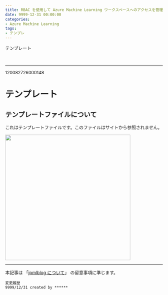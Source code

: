 ```yaml
---
title: RBAC を使用して Azure Machine Learning ワークスペースへのアクセスを管理する方法について
date: 9999-12-31 00:00:00
categories:
- Azure Machine Learning 
tags:
- テンプレ
---
```

テンプレート
<!-- more -->
<br>

***
120082726000148
# テンプレート
## テンプレートファイルについて
これはテンプレートファイルです。このファイルはサイトから参照されません。

<img src="https://jpmlblog.github.io/images/template.png" width=400px>  

***
本記事は 「[jpmlblog について](https://jpmlblog.github.io/blog/2020/01/01/about-jpmlblog/)」 の留意事項に準じます。  

`変更履歴`  
`9999/12/31 created by ******`
